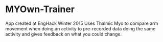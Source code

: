 # MYOwn-Trainer
App created at EngHack Winter 2015
Uses Thalmic Myo to compare arm movement when doing an activity to pre-recorded data doing the same activity and gives feedback on what you could change.
